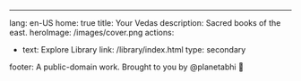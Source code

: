 ---
lang: en-US
home: true
title: Your Vedas
description: Sacred books of the east.
heroImage: /images/cover.png
actions:
  - text: Explore Library
    link: /library/index.html
    type: secondary

footer: A public-domain work. Brought to you by @planetabhi 🙏



